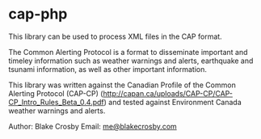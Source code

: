 cap-php
=======

This library can be used to process XML files in the CAP format.

The Common Alerting Protocol is a format to disseminate important and timeley information such as weather warnings and alerts, earthquake and tsunami information, as well as other important information.

This library was written against the Canadian Profile of the Common Alerting Protocol (CAP-CP) (http://capan.ca/uploads/CAP-CP/CAP-CP_Intro_Rules_Beta_0.4.pdf) and tested against Environment Canada weather warnings and alerts.

Author: Blake Crosby
Email: me@blakecrosby.com